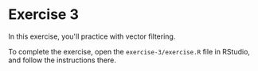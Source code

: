 # Exercise 3
In this exercise, you'll practice with vector filtering.

To complete the exercise, open the `exercise-3/exercise.R` file in RStudio, and follow the instructions there.
